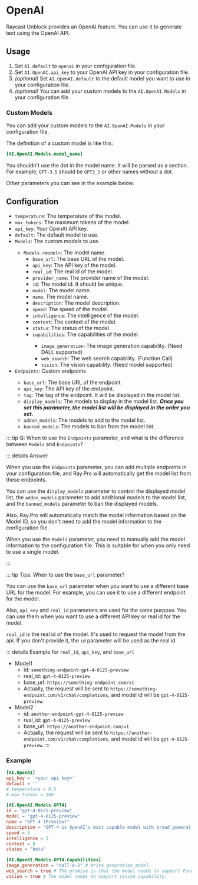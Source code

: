 # OpenAI

Raycast Unblock provides an OpenAI feature. You can use it to generate text using the OpenAI API.

## Usage

1. Set `AI.default` to `openai` in your configuration file.
2. Set `AI.OpenAI.api_key` to your OpenAI API key in your configuration file.
3. *(optional)* Set `AI.OpenAI.default` to the default model you want to use in your configuration file.
4. *(optional)* You can add your custom models to the `AI.OpenAI.Models` in your configuration file.

### Custom Models

You can add your custom models to the `AI.OpenAI.Models` in your configuration file.

The definition of a custom model is like this:

```toml
[AI.OpenAI.Models.model_name]
```

You shouldn't use the dot in the model name. It will be parsed as a section. For example, `GPT-3.5` should be `GPT3_5` or other names without a dot.

Other parameters you can see in the example below.

## Configuration

- `temperature`: The temperature of the model. <Badge type="info" text="Optional" />
- `max_tokens`: The maximum tokens of the model. <Badge type="info" text="Optional" />
- `api_key`: Your OpenAI API key.
- `default`: The default model to use. <Badge type="info" text="Optional" />
- `Models`: The custom models to use. <Badge type="info" text="Optional" />
  - `Models.<model>`: The model name.
    - `base_url`: The base URL of the model. <Badge type="info" text="Optional" /> <Badge type="warning" text="^v0.5.0-beta.2" />
    - `api_key`: The API key of the model. <Badge type="info" text="Optional" /> <Badge type="warning" text="^v0.5.0-beta.2" />
    - `real_id`: The real id of the model. <Badge type="info" text="Optional" /> <Badge type="warning" text="^v0.5.0-beta.2" />
    - `provider_name`: The provider name of the model. <Badge type="info" text="Optional" /> <Badge type="warning" text="^v0.5.0-beta.2" />
    - `id`: The model id. It should be unique.
    - `model`: The model name.
    - `name`: The model name.
    - `description`: The model description.
    - `speed`: The speed of the model.
    - `intelligence`: The intelligence of the model.
    - `context`: The context of the model.
    - `status`: The status of the model. <Badge type="info" text="Optional" />
    - `capabilities`: The capabilities of the model. <Badge type="info" text="Optional" />
      - `image_generation`: The image generation capability. (Need DALL supported) <Badge type="info" text="Optional" />
      - `web_search`: The web search capability. (Function Call) <Badge type="info" text="Optional" />
      - `vision`: The vision capability. (Need model supported) <Badge type="info" text="Optional" />
- `Endpoints`: Custom endpoints <Badge type="info" text="Optional" /> <Badge type="warning" text="^v0.7.0-beta.1" />
    - `base_url`: The base URL of the endpoint. <Badge type="info" text="Optional" />
    - `api_key`: The API key of the endpoint. <Badge type="info" text="Optional" />
    - `tag`: The tag of the endpoint. It will be displayed in the model list. <Badge type="info" text="Optional" />
    - `display_models`: The models to display in the model list. _**Once you set this parameter, the model list will be displayed in the order you set.**_ <Badge type="info" text="Optional" />
    - `addon_models`: The models to add to the model list. <Badge type="info" text="Optional" />
    - `banned_models`: The models to ban from the model list. <Badge type="info" text="Optional" />

::: tip Q: When to use the `Endpoints` parameter, and what is the difference between `Models` and `Endpoints`?

::: details Answer

When you use the `Endpoints` parameter, you can add multiple endpoints in your configuration file, and Ray.Pro will automatically get the model list from these endpoints.

You can use the `display_models` parameter to control the displayed model list, the `addon_models` parameter to add additional models to the model list, and the `banned_models` parameter to ban the displayed models.

Also, Ray.Pro will automatically match the model information based on the Model ID, so you don't need to add the model information to the configuration file.

When you use the `Models` parameter, you need to manually add the model information to the configuration file. This is suitable for when you only need to use a single model.

:::

::: tip Tips: When to use the `base_url` parameter?

You can use the `base_url` parameter when you want to use a different base URL for the model. For example, you can use it to use a different endpoint for the model.

Also, `api_key` and `real_id` parameters are used for the same purpose. You can use them when you want to use a different API key or real id for the model.

`real_id` is the real id of the model. It's used to request the model from the api. If you don't provide it, the `id` parameter will be used as the real id.

::: details Example for `real_id`, `api_key`, and `base_url`

- Model1
  - id: `something-endpoint-gpt-4-0125-preview`
  - real_id: `gpt-4-0125-preview`
  - base_url: `https://something-endpoint.com/v1`
  - Actually, the request will be sent to `https://something-endpoint.com/v1/chat/completions`, and model id will be `gpt-4-0125-preview`.
- Model2
  - id: `another-endpoint-gpt-4-0125-preview`
  - real_id: `gpt-4-0125-preview`
  - base_url: `https://another-endpoint.com/v1`
  - Actually, the request will be sent to `https://another-endpoint.com/v1/chat/completions`, and model id will be `gpt-4-0125-preview`.
:::

### Example

```toml
[AI.OpenAI]
api_key = '<your api key>'
default = ''
# temperature = 0.5
# max_tokens = 100

[AI.OpenAI.Models.GPT4]
id = "gpt-4-0125-preview"
model = "gpt-4-0125-preview"
name = "GPT-4 (Preview)"
description = "GPT-4 is OpenAI’s most capable model with broad general knowledge, allowing it to follow complex instructions and solve difficult problems.\n"
speed = 3
intelligence = 3
context = 8
status = "beta"

[AI.OpenAI.Models.GPT4.Capabilities]
image_generation = "dall-e-2" # Write generation model.
web_search = true # The premise is that the model needs to support Function Call. Or if the model defaults to having network access and cannot be turned off, you need to set this parameter to fixed.
vision = true # The model needs to support vision capability.
```
